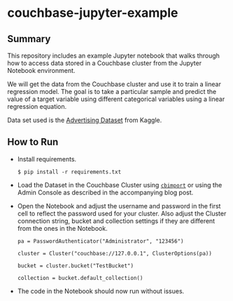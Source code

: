 # couchbase-jupyter-example

## Summary

This repository includes an example Jupyter notebook that walks through how to access data stored in a Couchbase cluster from the Jupyter Notebook environment.

We will get the data from the Couchbase cluster and use it to train a linear regression model. The goal is to take a particular sample and predict the value of a target variable using different categorical variables using a linear regression equation.

Data set used is the [Advertising Dataset](https://www.kaggle.com/ashydv/advertising-dataset/version/1) from Kaggle.

## How to Run

- Install requirements.

  `$ pip install -r requirements.txt`

- Load the Dataset in the Couchbase Cluster using [`cbimport`](https://docs.couchbase.com/server/current/tools/cbimport.html) or using the Admin Console as described in the accompanying blog post.

- Open the Notebook and adjust the username and password in the first cell to reflect the password used for your cluster. Also adjust the Cluster connection string, bucket and collection settings if they are different from the ones in the Notebook.

  `pa = PasswordAuthenticator("Administrator", "123456")`

  `cluster = Cluster("couchbase://127.0.0.1", ClusterOptions(pa))`

  `bucket = cluster.bucket("TestBucket")`

  `collection = bucket.default_collection()`

- The code in the Notebook should now run without issues.
